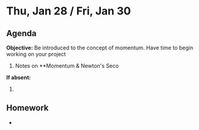 Thu, Jan 28 / Fri, Jan 30  
==================  
  
Agenda  
---------  
**Objective:** Be introduced to the concept of momentum.  Have time to begin working on your project 
  
1. Notes on **Momentum & Newton's Seco
  
**If absent:** 

1. 
  
Homework   
-------------  
- 
<!--stackedit_data:
eyJoaXN0b3J5IjpbMjc1MzUyMTczLC0xNTMwNDc4MDIxLDE4MT
c4NDQwMTcsLTEzNTc4MDM4MTIsMTg0NzQwNDMzNywzODEyMzg1
NDQsLTE4NTk3MjYwNzcsNzE1NTY2MDgxLDIxMzgwMTI1MTgsLT
IxNDYzNzA4MTBdfQ==
-->